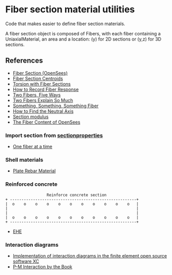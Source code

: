 # Fiber section material utilities
Code that makes easier to define fiber section materials.

A fiber section object is composed of Fibers, with each fiber containing a UniaxialMaterial, an area and a location: (y) for 2D sections or (y,z) for 3D sections.
## References

- [Fiber Section (OpenSees)](https://opensees.berkeley.edu/wiki/index.php/Fiber_Section)
- [Fiber Section Centroids](https://portwooddigital.com/2021/01/24/fiber-section-centroids/)
- [Torsion with Fiber Sections](https://portwooddigital.com/2019/10/06/torsion-with-fiber-sections/)
- [How to Record Fiber Response](https://portwooddigital.com/2021/07/25/how-to-record-fiber-response)
- [Two Fibers, Five Ways](https://portwooddigital.com/2022/01/16/two-fibers-five-ways)
- [Two Fibers Explain So Much](https://portwooddigital.com/2022/02/06/two-fibers-explain-so-much/)
- [Something, Something, Something Fiber](https://portwooddigital.com/2022/02/27/something-something-something-fiber/)
- [How to Find the Neutral Axis](http://portwooddigital.com/2022/11/09/how-to-find-the-neutral-axis/)
- [Section modulus](https://en.wikipedia.org/wiki/Section_modulus)
- [The Fiber Content of OpenSees](https://portwooddigital.com/2020/01/05/the-fiber-content-of-opensees/)

### Import section from [sectionproperties](https://sectionproperties.readthedocs.io/en/latest/index.html)

- [One fiber at a time](https://portwooddigital.com/2025/01/19/one-fiber-at-a-time/)

### Shell materials
- [Plate Rebar Material](https://portwooddigital.com/2024/11/08/plate-rebar-material/)

### Reinforced concrete
<!-- language: lang-none -->

                      Reinforce concrete section
    + -------------------------------------------------------+ 
    |  o    o    o    o    o    o    o    o    o    o    o   |
    |                                                        |
    |                                                        |
    |  o    o    o    o    o    o    o    o    o    o    o   |
    + -------------------------------------------------------+ 

- [EHE](https://www.mitma.gob.es/organos-colegiados/mas-organos-colegiados/comision-permanente-del-hormigon/cph/instrucciones/ehe-08-version-en-ingles)


### Interaction diagrams
- [Implementation of interaction diagrams in the finite element open source software XC](http://www.xcengineering.xyz/blog_doc/2016_interact_diag/interactionDiagram.pdf)
- [P-M Interaction by the Book](https://portwooddigital.com/2022/06/12/p-m-interaction-by-the-book)
